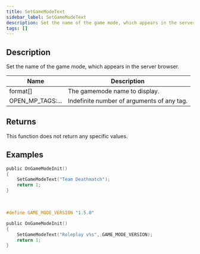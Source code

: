 ```yaml
---
title: SetGameModeText
sidebar_label: SetGameModeText
description: Set the name of the game mode, which appears in the server browser.
tags: []
---
```


## Description

Set the name of the game mode, which appears in the server browser.

| Name             | Description                                |
| ---------------- | ------------------------------------------ |
| format[]         | The gamemode name to display.              |
| OPEN_MP_TAGS:... | Indefinite number of arguments of any tag. |

## Returns

This function does not return any specific values.

## Examples

```c
public OnGameModeInit()
{
    SetGameModeText("Team Deathmatch");
    return 1;
}
```

<br />

```c
#define GAME_MODE_VERSION "1.5.0"

public OnGameModeInit()
{
    SetGameModeText("Roleplay v%s", GAME_MODE_VERSION);
    return 1;
}
```
